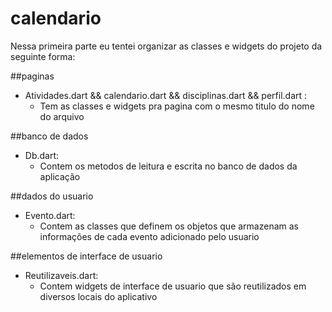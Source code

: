 # calendario

Nessa primeira parte eu tentei organizar as classes e widgets do projeto da seguinte forma:

##paginas

* Atividades.dart && calendario.dart && disciplinas.dart && perfil.dart :
  * Tem as classes e widgets pra pagina com o mesmo titulo do nome do arquivo

##banco de dados

* Db.dart:
  * Contem os metodos de leitura e escrita no banco de dados da aplicação

##dados do usuario

* Evento.dart:
  * Contem as classes que definem os objetos que armazenam as informações de cada evento adicionado pelo usuario

##elementos de interface de usuario

* Reutilizaveis.dart:
  * Contem widgets de interface de usuario que são reutilizados em diversos locais do aplicativo
